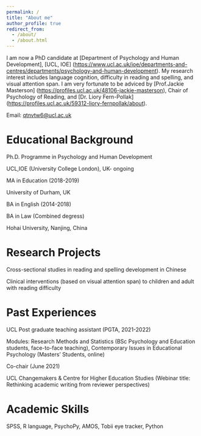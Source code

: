 ```yaml
---
permalink: /
title: "About me"
author_profile: true
redirect_from: 
  - /about/
  - /about.html
---
```


I am now a PhD candidate at [Department of Psychology and Human Development], [UCL, IOE] (https://www.ucl.ac.uk/ioe/departments-and-centres/departments/psychology-and-human-development). My research interest includes language cognition, difficulty in reading and spelling, and visual attention span.
I am very fortunate to be adviced by [Prof.Jackie Masterson] (https://profiles.ucl.ac.uk/48106-jackie-masterson), Chair of Psychology of Reading, and [Dr. Liory Fern-Pollak] (https://profiles.ucl.ac.uk/59312-liory-fernpollak/about).

Email: qtnvtw6@ucl.ac.uk

Educational Background
======
Ph.D. Programme in Psychology and Human Development

UCL,IOE (University College London), UK- ongoing


MA in Education (2018-2019)

University of Durham, UK


BA in English (2014-2018)

BA in Law (Combined degress)

Hohai University, Nanjing, China

Research Projects
======
Cross-sectional studies in reading and spelling development in Chinese

Clinical interventions (based on visual attention span) to children and adult with reading difficulty

Past Experiences
======
UCL Post graduate teaching assistant (PGTA, 2021-2022)

Modules: Research Methods and Statistics (BSc Psychology and Education students, face-to-face teaching), Contemporary Issues in Educational Psychology (Masters’ Students, online)


Co-chair (June 2021)

UCL Changemakers & Centre for Higher Education Studies (Webinar title: Rethinking academic
writing from reviewer perspectives)

Academic Skills
======

SPSS, R language, PsychoPy, AMOS, Tobii eye tracker, Python
